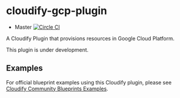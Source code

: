 # cloudify-gcp-plugin

* Master [![Circle CI](https://circleci.com/gh/cloudify-cosmo/cloudify-gcp-plugin.svg?style=shield)](https://circleci.com/gh/cloudify-cosmo/cloudify-gcp-plugin)

A Cloudify Plugin that provisions resources in Google Cloud Platform. 

This plugin is under development.

## Examples
For official blueprint examples using this Cloudify plugin, please see [Cloudify Community Blueprints Examples](https://github.com/cloudify-community/blueprint-examples/).
